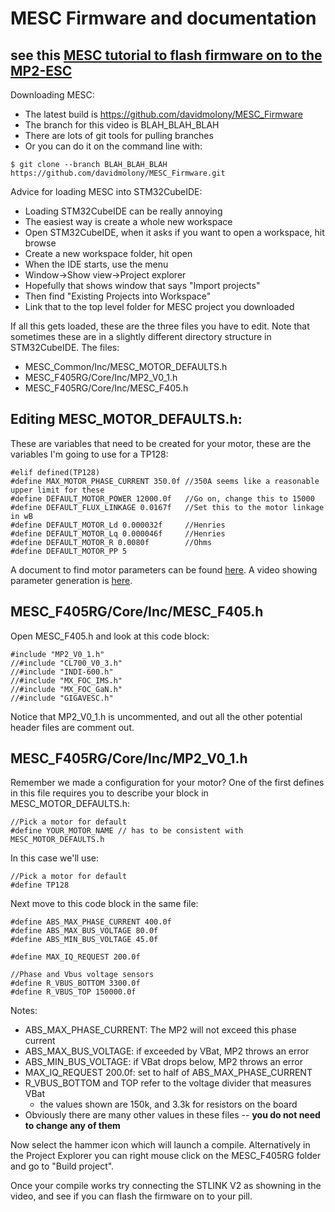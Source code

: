 # MESC Firmware and documentation
## see this [MESC tutorial to flash firmware on to the MP2-ESC](https://www.youtube.com/watch?v=nHqouHzY8-Y)

Downloading MESC:
+ The latest build is https://github.com/davidmolony/MESC_Firmware
+ The branch for this video is BLAH_BLAH_BLAH
+ There are lots of git tools for pulling branches
+ Or you can do it on the command line with:
```
$ git clone --branch BLAH_BLAH_BLAH https://github.com/davidmolony/MESC_Firmware.git
```

Advice for loading MESC into STM32CubeIDE:
+ Loading STM32CubeIDE can be really annoying
+ The easiest way is create a whole new workspace
+ Open STM32CubeIDE, when it asks if you want to open a workspace, hit browse
+ Create a new workspace folder, hit open
+ When the IDE starts, use the menu
+ Window->Show view->Project explorer
+ Hopefully that shows window that says "Import projects"
+ Then find "Existing Projects into Workspace"
+ Link that to the top level folder for MESC project you downloaded

If all this gets loaded, these are the three files you have to edit. Note that sometimes these are in a slightly different directory structure in STM32CubeIDE. The files:
+ MESC_Common/Inc/MESC_MOTOR_DEFAULTS.h
+ MESC_F405RG/Core/Inc/MP2_V0_1.h
+ MESC_F405RG/Core/Inc/MESC_F405.h

## Editing MESC_MOTOR_DEFAULTS.h: 
These are variables that need to be created for your motor, these are the variables I'm going to use for a TP128:
```
#elif defined(TP128)
#define MAX_MOTOR_PHASE_CURRENT 350.0f //350A seems like a reasonable upper limit for these
#define DEFAULT_MOTOR_POWER 12000.0f   //Go on, change this to 15000
#define DEFAULT_FLUX_LINKAGE 0.0167f   //Set this to the motor linkage in wB
#define DEFAULT_MOTOR_Ld 0.000032f     //Henries
#define DEFAULT_MOTOR_Lq 0.000046f     //Henries
#define DEFAULT_MOTOR_R 0.0080f        //Ohms
#define DEFAULT_MOTOR_PP 5
```

A document to find motor parameters can be found [here](https://github.com/badgineer/MP2-ESC/blob/main/docs/MOTOR_PARAM.md). A video showing parameter generation is [here](https://www.youtube.com/watch?v=9YggapDcg0M). 

## MESC_F405RG/Core/Inc/MESC_F405.h
Open MESC_F405.h and look at this code block:
```
#include "MP2_V0_1.h"
//#include "CL700_V0_3.h"
//#include "INDI-600.h"
//#include "MX_FOC_IMS.h"
//#include "MX_FOC_GaN.h"
//#include "GIGAVESC.h"
```
Notice that MP2_V0_1.h is uncommented, and out all the other potential header files are comment out. 

## MESC_F405RG/Core/Inc/MP2_V0_1.h

Remember we made a configuration for your motor? One of the first defines in this file requires you to describe your block in MESC_MOTOR_DEFAULTS.h:
```
//Pick a motor for default
#define YOUR_MOTOR_NAME // has to be consistent with MESC_MOTOR_DEFAULTS.h
```

In this case we'll use: 
```
//Pick a motor for default
#define TP128 
```

Next move to this code block in the same file:
```
#define ABS_MAX_PHASE_CURRENT 400.0f 
#define ABS_MAX_BUS_VOLTAGE 80.0f
#define ABS_MIN_BUS_VOLTAGE 45.0f

#define MAX_IQ_REQUEST 200.0f 

//Phase and Vbus voltage sensors
#define R_VBUS_BOTTOM 3300.0f 
#define R_VBUS_TOP 150000.0f

```
Notes:
- ABS_MAX_PHASE_CURRENT: The MP2 will not exceed this phase current
- ABS_MAX_BUS_VOLTAGE: if exceeded by VBat, MP2 throws an error 
- ABS_MIN_BUS_VOLTAGE: if VBat drops below, MP2 throws an error 
- MAX_IQ_REQUEST 200.0f: set to half of ABS_MAX_PHASE_CURRENT
- R_VBUS_BOTTOM and TOP refer to the voltage divider that measures VBat
  - the values shown are 150k, and 3.3k for resistors on the board
- Obviously there are many other values in these files -- **you do not need to change any of them**

Now select the hammer icon which will launch a compile. Alternatively in the Project Explorer you can right mouse click on the MESC_F405RG folder and go to "Build project". 

Once your compile works try connecting the STLINK V2 as showning in the video, and see if you can flash the firmware on to your pill. 
